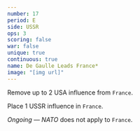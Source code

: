 ```yaml
---
number: 17
period: E
side: USSR
ops: 3
scoring: false
war: false
unique: true
continuous: true
name: De Gaulle Leads France*
image: "[img url]"
---
```

Remove up to 2 USA influence from `France`.

Place 1 USSR influence in `France`.

*Ongoing* — *NATO* does not apply to `France`.
